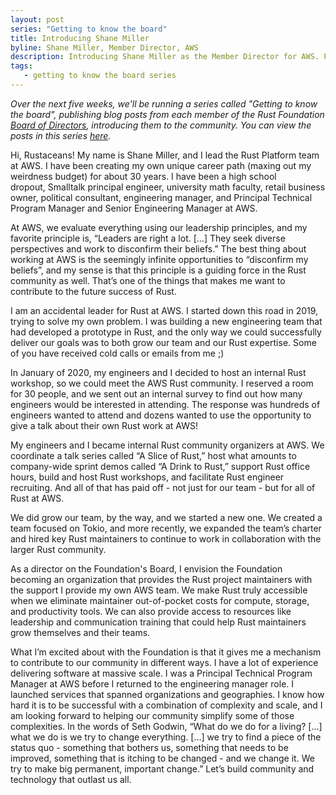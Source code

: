 ```yaml
---
layout: post
series: "Getting to know the board"
title: Introducing Shane Miller
byline: Shane Miller, Member Director, AWS
description: Introducing Shane Miller as the Member Director for AWS. Part of the "Getting to know the board" series.
tags:
   - getting to know the board series
---
```


_Over the next five weeks, we'll be running a series called "Getting to know the board", publishing blog posts from each member of the Rust Foundation [Board of Directors](/board), introducing them to the community. You can view the posts in this series [here](/tags/getting%20to%20know%20the%20board%20series/)._

Hi, Rustaceans! My name is Shane Miller, and I lead the Rust Platform team at AWS. I have been creating my own unique career path (maxing out my weirdness budget) for about 30 years. I have been a high school dropout, Smalltalk principal engineer, university math faculty, retail business owner, political consultant, engineering manager, and Principal Technical Program Manager and Senior Engineering Manager at AWS.

At AWS, we evaluate everything using our leadership principles, and my favorite principle is, “Leaders are right a lot. [...] They seek diverse perspectives and work to disconfirm their beliefs.” The best thing about working at AWS is the seemingly infinite opportunities to “disconfirm my beliefs”, and my sense is that this principle is a guiding force in the Rust community as well. That’s one of the things that makes me want to contribute to the future success of Rust.

I am an accidental leader for Rust at AWS. I started down this road in 2019, trying to solve my own problem. I was building a new engineering team that had developed a prototype in Rust, and the only way we could successfully deliver our goals was to both grow our team and our Rust expertise. Some of you have received cold calls or emails from me ;)

In January of 2020, my engineers and I decided to host an internal Rust workshop, so we could meet the AWS Rust community. I reserved a room for 30 people, and we sent out an internal survey to find out how many engineers would be interested in attending. The response was hundreds of engineers wanted to attend and dozens wanted to use the opportunity to give a talk about their own Rust work at AWS!

My engineers and I became internal Rust community organizers at AWS. We coordinate a talk series called “A Slice of Rust,” host what amounts to company-wide sprint demos called “A Drink to Rust,” support Rust office hours, build and host Rust workshops, and facilitate Rust engineer recruiting. And all of that has paid off - not just for our team - but for all of Rust at AWS.

We did grow our team, by the way, and we started a new one. We created a team focused on Tokio, and more recently, we expanded the team’s charter and hired key Rust maintainers to continue to work in collaboration with the larger Rust community.

As a director on the Foundation's Board, I envision the Foundation becoming an organization that provides the Rust project maintainers with the support I provide my own AWS team. We make Rust truly accessible when we eliminate maintainer out-of-pocket costs for compute, storage, and productivity tools. We can also provide access to resources like leadership and communication training that could help Rust maintainers grow themselves and their teams.

What I’m excited about with the Foundation is that it gives me a mechanism to contribute to our community in different ways. I have a lot of experience delivering software at massive scale. I was a Principal Technical Program Manager at AWS before I returned to the engineering manager role. I launched services that spanned organizations and geographies. I know how hard it is to be successful with a combination of complexity and scale, and I am looking forward to helping our community simplify some of those complexities. In the words of Seth Godwin, “What do we do for a living? [...] what we do is we try to change everything. [...] we try to find a piece of the status quo - something that bothers us, something that needs to be improved, something that is itching to be changed - and we change it. We try to make big permanent, important change.” Let’s build community and technology that outlast us all.
